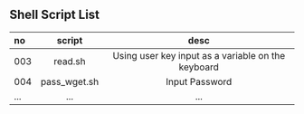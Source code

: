 
## Shell Script List
| no  | script | desc         |
| :------------ | :-----------: | :-------------------:|
| 003 | read.sh      | Using user key input as a variable on the keyboard | 
| 004 | pass_wget.sh | Input Password |
| ... | ... | ... |

